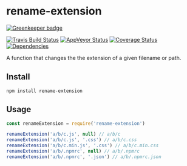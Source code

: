 # rename-extension

[![Greenkeeper badge](https://badges.greenkeeper.io/electerious/rename-extension.svg)](https://greenkeeper.io/)

[![Travis Build Status](https://travis-ci.org/electerious/rename-extension.svg?branch=master)](https://travis-ci.org/electerious/rename-extension) [![AppVeyor Status](https://ci.appveyor.com/api/projects/status/96vdtdgts1i2gv30?svg=true)](https://ci.appveyor.com/project/electerious/rename-extension) [![Coverage Status](https://coveralls.io/repos/github/electerious/rename-extension/badge.svg?branch=master)](https://coveralls.io/github/electerious/rename-extension?branch=master) [![Dependencies](https://david-dm.org/electerious/rename-extension.svg)](https://david-dm.org/electerious/rename-extension#info=dependencies)

A function that changes the the extension of a given filename or path.

## Install

```
npm install rename-extension
```

## Usage

```js
const renameExtension = require('rename-extension')

renameExtension('a/b/c.js', null) // a/b/c
renameExtension('a/b/c.js', '.css') // a/b/c.css
renameExtension('a/b/c.min.js', '.css') // a/b/c.min.css
renameExtension('a/b/.npmrc', null) // a/b/.npmrc
renameExtension('a/b/.npmrc', '.json') // a/b/.npmrc.json
```